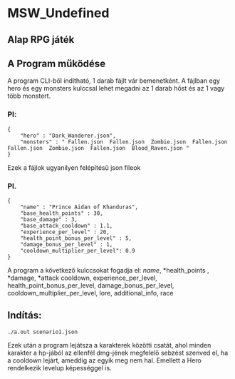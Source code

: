 # MSW_Undefined
## Alap RPG játék
## A Program működése
A program CLI-ből indítható, 1 darab fájlt vár bemenetként. A fájlban egy hero és egy monsters kulccsal lehet megadni az 1 darab hőst és az 1 vagy több monstert.
### Pl:
```
{
    "hero" : "Dark_Wanderer.json",
    "monsters" : " Fallen.json  Fallen.json  Zombie.json  Fallen.json  Fallen.json  Zombie.json  Fallen.json  Blood_Raven.json "
}
```
Ezek a fájlok ugyanilyen felépítésű json fileok
### Pl. 
```
{
    "name" : "Prince Aidan of Khanduras",
    "base_health_points" : 30,
    "base_damage" : 3,
    "base_attack_cooldown" : 1.1,
    "experience_per_level" : 20,
    "health_point_bonus_per_level" : 5,
    "damage_bonus_per_level" : 1,
    "cooldown_multiplier_per_level": 0.9
}

```

A program a következő kulccsokat fogadja el:
*name*, *health_points , *damage, *attack cooldown, experience_per_level, health_point_bonus_per_level,
damage_bonus_per_level, cooldown_multiplier_per_level, lore, additional_info, race
## Indítás:

```./a.out scenario1.json ```

Ezek után a program lejátsza a karakterek közötti csatát, ahol minden karakter a hp-jából az ellenfél dmg-jének megfelelő sebzést szenved el, ha a cooldown lejárt, ameddig az egyik meg nem hal. Emellett a Hero rendelkezik levelup képességgel is.
